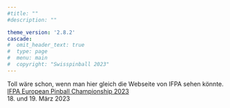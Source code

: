 ```yaml
---
#title: ""
#description: ""

theme_version: '2.8.2'
cascade:
#  omit_header_text: true
#  type: page
#  menu: main
#  copyright: "Swisspinball 2023"
---
```

Toll wäre schon, wenn man hier gleich die Webseite von IFPA sehen könnte.
[IFPA European Pinball Championship 2023](https://www.pinballevents.de/ifpa-ch/ifpaepc/)  
18. und 19. März 2023
